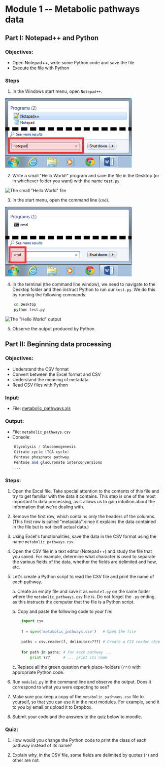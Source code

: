 # Module 1 -- Metabolic pathways data

## Part I: Notepad++ and Python

### Objectives:

- Open Notepad++, write some Python code and save the file
- Execute the file with Python

### Steps

1. In the Windows start menu, open `Notepad++`.

![Open Notepad++](images/open-notepad.png "Open Notepad++")

2. Write a small "Hello World!" program and save the file in the Desktop (or in whichever folder you want) with the name `test.py`.

![The small \"Hello World\" file](images/hello-world.png "The small \"Hello World\" file")

3. In the start menu, open the command line (`cmd`).

![Starting the command line](images/open-cmd.png "Starting the command line")

4. In the terminal (the command line window), we need to navigate to the Desktop folder and then instruct Python to run our `test.py`.
We do this by running the following commands:
```bash
    cd Desktop
    python test.py
```
![The \"Hello World\" output](images/hello-world-run.png "The \"Hello World\" output")

5. Observe the output produced by Python.


## Part II: Beginning data processing

### Objectives:
- Understand the CSV format
- Convert between the Excel format and CSV
- Understand the meaning of metadata
- Read CSV files with Python

### Input:
- File: [metabolic_pathways.xls](files/metabolic_pathways.xls)

### Output:
- File: `metabolic_pathways.csv`
- Console:
```awk
    Glycolysis / Gluconeogenesis
    Citrate cycle (TCA cycle)
    Pentose phosphate pathway
    Pentose and glucuronate interconversions
    ...
```

### Steps:

1. Open the Excel file.
Take special attention to the contents of this file and try to get familiar with the data it contains.
This step is one of the most important to data processing, as it allows us to gain intuition about the information that we're dealing with.

2. Remove the first row, which contains only the headers of the columns.
(This first row is called "metadata" since it explains the data contained in the file but is not itself actual data.)

3. Using Excel's functionalities, save the data in the CSV format using the name `metabolic_pathways.csv`.

4. Open the CSV file in a text editor (Notepad++) and study the file that you saved.
For example, determine what character is used to separate the various fields of the data, whether the fields are delimited and how, etc.

5. Let's create a Python script to read the CSV file and print the name of each pathway.

    a. Create an empty file and save it as `module1.py` on the same folder where the `metabolic_pathways.csv` file is.
    Do not forget the `.py` ending, as this instructs the computer that the file is a Python script.
    
    b. Copy and paste the following code to your file:
    ```python
        import csv
        
        f = open('metabolic_pathways.csv')   # Open the file
        
        paths = csv.reader(f, delimiter=???) # Create a CSV reader object
        
        for path in paths: # For each pathway ...
            print ???      # ... print its name
    ```
    
    c. Replace all the green question mark place-holders (`???`) with appropriate Python code.

6. Run `module1.py` in the command line and observe the output.
Does it correspond to what you were expecting to see?

7. Make sure you keep a copy of the `metabolic_pathways.csv` file to yourself, so that you can use it in the next modules.
For example, send it to you by email or upload it to Dropbox.

8. Submit your code and the answers to the quiz below to moodle.

### Quiz:
1. How would you change the Python code to print the class of each pathway instead of its name?

2. Explain why, in the CSV file, some fields are delimited by quotes (`"`) and other are not.


